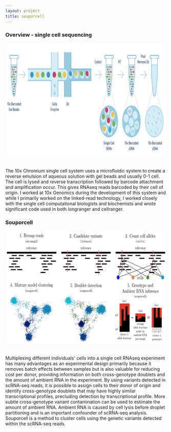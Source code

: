 ```yaml
---
layout: project
title: souporcell
---
```


### Overview - single cell sequencing

<img src="../projects/singlecelloverview2.png" alt="Single cell RNAseq overview" style="align:center; height:350px;margin: 0 20px 20px 0;" class="img-rounded" >

The 10x Chromium single cell system uses a microfluidic system to create a reverse emulsion of aqueous solution with gel beads and usually 0-1 cell. The cell is lysed and reverse transcription followed by barcode attachment and amplification occur. This gives RNAseq reads barcoded by their cell of origin. I worked at 10x Genomics during the development of this system and while I primarily worked on the linked-read technology, I worked closely with the single cell computational biologists and biochemists and wrote significant code used in both longranger and cellranger.

### Souporcell

<img src="../projects/fig1.jpg" alt="10X Genomics single cell RNAseq" alt="Single cell RNAseq overview" style = "align:center; height:350px;margin: 0 20px 20px 0;" class="img-rounded" >

Multiplexing different individuals' cells into a single cell RNAseq experiment has many advantages as an experimental design primarily because it removes batch 
effects between samples but is also valuable for reducing cost per donor, providing information on both cross-genotype doublets and the amount of ambient RNA 
in the experiment. By using variants detected in scRNA-seq reads, it is possible to assign cells to their donor of origin and identify cross-genotype doublets 
that may have highly similar transcriptional profiles, precluding detection by transcriptional profile. More subtle cross-genotype variant contamination can be 
used to estimate the amount of ambient RNA. Ambient RNA is caused by cell lysis before droplet partitioning and is an important confounder of scRNA-seq analysis. 
Souporcell is a method to cluster cells using the genetic variants detected within the scRNA-seq reads.
